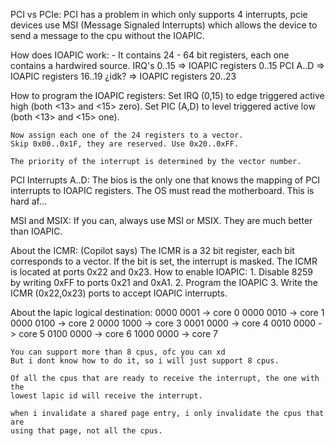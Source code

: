 PCI vs PCIe:
    PCI has a problem in which only supports 4 interrupts, 
    pcie devices use MSI (Message Signaled Interrupts) which
    allows the device to send a message to the cpu without the IOAPIC.

How does IOAPIC work:
    - It contains 24 - 64 bit registers, each one contains a hardwired source.
    IRQ's 0..15 => IOAPIC registers 0..15
    PCI A..D    => IOAPIC registers 16..19
    ¿idk?       => IOAPIC registers 20..23 

How to program the IOAPIC registers:
    Set IRQ (0,15) to
        edge triggered
        active high (both <13> and <15> zero).
    Set PIC (A,D) to
        level triggered
        active low (both <13> and <15> one).

    Now assign each one of the 24 registers to a vector.
    Skip 0x00..0x1F, they are reserved. Use 0x20..0xFF.

    The priority of the interrupt is determined by the vector number.

PCI Interrupts A..D:
    The bios is the only one that knows the mapping of PCI interrupts to
    IOAPIC registers. The OS must read the motherboard. This is hard af...

MSI and MSIX:
    If you can, always use MSI or MSIX. They are much better than IOAPIC.

About the ICMR: (Copilot says)
    The ICMR is a 32 bit register, each bit corresponds to a vector.
    If the bit is set, the interrupt is masked.
    The ICMR is located at ports 0x22 and 0x23.
How to enable IOAPIC:
    1. Disable 8259 by writing 0xFF to ports 0x21 and 0xA1.
    2. Program the IOAPIC
    3. Write the ICMR (0x22,0x23) ports to accept IOAPIC interrupts.

About the lapic logical destination:
    0000 0001 -> core 0
    0000 0010 -> core 1
    0000 0100 -> core 2
    0000 1000 -> core 3
    0001 0000 -> core 4
    0010 0000 -> core 5
    0100 0000 -> core 6
    1000 0000 -> core 7

    You can support more than 8 cpus, ofc you can xd
    But i dont know how to do it, so i will just support 8 cpus.

    Of all the cpus that are ready to receive the interrupt, the one with the
    lowest lapic id will receive the interrupt.

    when i invalidate a shared page entry, i only invalidate the cpus that are
    using that page, not all the cpus.

